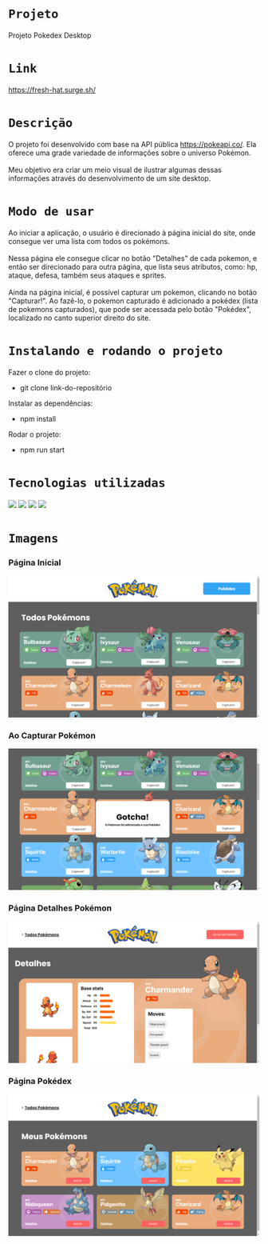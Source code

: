 # `Projeto`
Projeto Pokedex Desktop

# `Link`
https://fresh-hat.surge.sh/


# `Descrição`
O projeto foi desenvolvido com base na API pública https://pokeapi.co/. Ela oferece uma grade variedade de informações sobre o universo Pokémon.
</br></br>
Meu objetivo era criar um meio visual de ilustrar algumas dessas informações através do desenvolvimento de um site desktop.

# `Modo de usar`
Ao iniciar a aplicação, o usuário é direcionado à página inicial do site, onde consegue ver uma lista com todos os pokémons.
</br></br>
Nessa página ele consegue clicar no botão "Detalhes" de cada pokemon, e então ser direcionado para outra página, que lista seus atributos, como: hp, ataque, defesa, também seus ataques e sprites.
</br></br>
Ainda na página inicial, é possível capturar um pokemon, clicando no botão "Capturar!". Ao fazê-lo, o pokemon capturado é adicionado a pokédex (lista de pokemons capturados), que pode ser acessada pelo botão "Pokédex", localizado no canto superior direito do site.

# `Instalando e rodando o projeto`
Fazer o clone do projeto:
- git clone link-do-repositório

Instalar as dependências:
- npm install

Rodar o projeto:
- npm run start

# `Tecnologias utilizadas`
<div>
<img src="https://img.shields.io/badge/JavaScript-F7DF1E?style=for-the-badge&logo=javascript&logoColor=black">
<img src="https://img.shields.io/badge/HTML5-E34F26?style=for-the-badge&logo=html5&logoColor=white">
<img src="https://img.shields.io/badge/CSS-239120?&style=for-the-badge&logo=css3&logoColor=white">
<img src="https://img.shields.io/badge/React-20232A?style=for-the-badge&logo=react&logoColor=61DAFB">
</div>

# `Imagens`
### Página Inicial
<img src="./images-rep/home.png"/>

### Ao Capturar Pokémon
<img src="./images-rep/gotcha.png"/>

### Página Detalhes Pokémon
<img src="./images-rep/pokemonDetails.png"/>

### Página Pokédex
<img src="./images-rep/pokedex.png"/>
